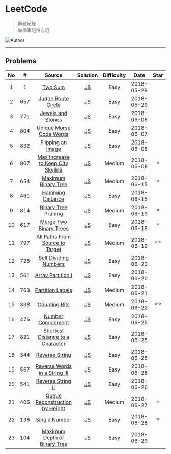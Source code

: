 # LeetCode
> 解題紀錄    
> 做個筆記怕忘記  

![Author](https://img.shields.io/badge/Author-Junxiang-yellow.svg)
___
## Problems
| No    | #     | Source                                    | Solution                 | Difficulty | Date       | Star  |
| :---: | :---: | :---------------------------------------: | :----------------------: | :--------: | :--------: | :---: |
| 1     | 1     | [Two Sum][#1]                             | [JS](/JavaScript/%231)   | Easy       | 2018-05-29 |
| 2     | 657   | [Judge Route Circle][#657]                | [JS](/JavaScript/%23657) | Easy       | 2018-05-29 |
| 3     | 771   | [Jewels and Stones][#771]                 | [JS](/JavaScript/%23771) | Easy       | 2018-06-06 |
| 4     | 804   | [Unique Morse Code Words][#804]           | [JS](/JavaScript/%23804) | Easy       | 2018-06-07 |
| 5     | 832   | [Flipping an Image][#832]                 | [JS](/JavaScript/%23832) | Easy       | 2018-06-08 |
| 6     | 807   | [Max Increase to Keep City Skyline][#807] | [JS](/JavaScript/%23807) | Medium     | 2018-06-08 | ⭐     |
| 7     | 654   | [Maximum Binary Tree][#654]               | [JS](/JavaScript/%23654) | Medium     | 2018-06-15 | ⭐     |
| 8     | 461   | [Hamming Distance][#461]                  | [JS](/JavaScript/%23461) | Easy       | 2018-06-15 |
| 9     | 814   | [Binary Tree Pruning][#814]               | [JS](/JavaScript/%23814) | Medium     | 2018-06-19 | ⭐     |
| 10    | 617   | [Merge Two Binary Trees][#617]            | [JS](/JavaScript/%23617) | Easy       | 2018-06-19 | ⭐     |
| 11    | 797   | [All Paths From Source to Target][#797]   | [JS](/JavaScript/%23797) | Medium     | 2018-06-19 | ⭐⭐    |
| 12    | 728   | [Self Dividing Numbers][#728]             | [JS](/JavaScript/%23728) | Easy       | 2018-06-20 |       |
| 13    | 561   | [Array Partition I][#561]                 | [JS](/JavaScript/%23561) | Easy       | 2018-06-20 |       |
| 14    | 763   | [Partition Labels][#763]                  | [JS](/JavaScript/%23763) | Medium     | 2018-06-21 |       |
| 15    | 338   | [Counting Bits][#338]                     | [JS](/JavaScript/%23338) | Medium     | 2018-06-22 | ⭐⭐    |
| 16    | 476   | [Number Complement][#476]                 | [JS](/JavaScript/%23476) | Easy       | 2018-06-25 |
| 17    | 821   | [Shortest Distance to a Character][#821]  | [JS](/JavaScript/%23821) | Easy       | 2018-06-25 |
| 18    | 344   | [Reverse String][#344]                    | [JS](/JavaScript/%23344) | Easy       | 2018-06-25 |
| 19    | 557   | [Reverse Words in a String III][#557]     | [JS](/JavaScript/%23557) | Easy       | 2018-06-26 |
| 20    | 541   | [Reverse String II][#541]                 | [JS](/JavaScript/%23541) | Easy       | 2018-06-26 |
| 21    | 406   | [Queue Reconstruction by Height][#406]    | [JS](/JavaScript/%23406) | Medium     | 2018-06-27 | ⭐     |
| 22    | 136   | [Single Number][#136]                     | [JS](/JavaScript/%23136) | Easy       | 2018-06-28 | ⭐     |
| 23    | 104   | [Maximum Depth of Binary Tree][#104]      | [JS](/JavaScript/%23104) | Easy       | 2018-06-29 |


<!-- 參考 超連結 Source -->
[#1]: https://leetcode.com/problems/two-sum/description/
[#657]:https://leetcode.com/problems/judge-route-circle/description/ 
[#771]:https://leetcode.com/problems/jewels-and-stones/description/    
[#804]:https://leetcode.com/problems/unique-morse-code-words/description/
[#832]:https://leetcode.com/problems/flipping-an-image/description/
[#807]:https://leetcode.com/problems/max-increase-to-keep-city-skyline/description/
[#654]:https://leetcode.com/problems/maximum-binary-tree/description/
[#461]:https://leetcode.com/problems/hamming-distance/description/
[#814]:https://leetcode.com/problems/binary-tree-pruning/description/
[#617]:https://leetcode.com/problems/merge-two-binary-trees/description/
[#797]:https://leetcode.com/problems/all-paths-from-source-to-target/description/
[#728]:https://leetcode.com/problems/self-dividing-numbers/description/
[#561]:https://leetcode.com/problems/array-partition-i/description/
[#763]:https://leetcode.com/problems/partition-labels/description/
[#338]:https://leetcode.com/problems/counting-bits/description/
[#476]:https://leetcode.com/problems/number-complement/description/
[#821]:https://leetcode.com/problems/shortest-distance-to-a-character/description/
[#344]:https://leetcode.com/problems/reverse-string/description/
[#557]:https://leetcode.com/problems/reverse-words-in-a-string-iii/description/
[#541]:https://leetcode.com/problems/reverse-string-ii/description/
[#406]:https://leetcode.com/problems/queue-reconstruction-by-height/description/
[#136]:https://leetcode.com/problems/single-number/description/
[#104]:https://leetcode.com/problems/maximum-depth-of-binary-tree/description/
